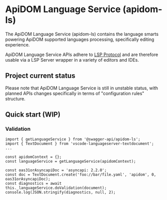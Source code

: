# ApiDOM Language Service (apidom-ls)

The ApiDOM Language Service (apidom-ls) contains the language smarts powering ApiDOM supported languages processing, specifically editing experience. 

ApiDOM Language Service APIs adhere to [LSP Protocol](https://microsoft.github.io/language-server-protocol/) and are therefore usable via a LSP Server wrapper in a variety of editors and IDEs.

## Project current status

Please note that ApiDOM Language Service is still in unstable status, with planned APIs changes specifically in terms of "configuration rules" structure.

## Quick start (WIP)

### Validation

```
import { getLanguageService } from '@swagger-api/apidom-ls';
import { TextDocument } from 'vscode-languageserver-textdocument';
...

const apidomContext = {};
const languageService = getLanguageService(apidomContext);

const oas31orAsyncapiDoc = 'asyncapi: 2.2.0';
const doc = TextDocument.create('foo://bar/file.yaml', 'apidom', 0, oas31orAsyncapiDoc);
const diagnostics = await this._languageService.doValidation(document);
console.log(JSON.stringify(diagnostics, null, 2);

```

